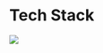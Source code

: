 <h1>Tech Stack</h1>


<img src="https://github.com/user-attachments/assets/6c6627b6-0e74-41d5-9d79-76908cc556d3" />
